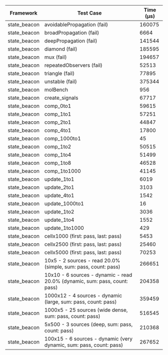 | Framework | Test Case | Time (μs) |
| --- | --- | --- |
| state_beacon | avoidablePropagation (fail) | 160075 |
| state_beacon | broadPropagation (fail) | 6664 |
| state_beacon | deepPropagation (fail) | 141544 |
| state_beacon | diamond (fail) | 185595 |
| state_beacon | mux (fail) | 194657 |
| state_beacon | repeatedObservers (fail) | 52513 |
| state_beacon | triangle (fail) | 77895 |
| state_beacon | unstable (fail) | 375344 |
| state_beacon | molBench | 956 |
| state_beacon | create_signals | 67717 |
| state_beacon | comp_0to1 | 59615 |
| state_beacon | comp_1to1 | 57251 |
| state_beacon | comp_2to1 | 44847 |
| state_beacon | comp_4to1 | 17800 |
| state_beacon | comp_1000to1 | 45 |
| state_beacon | comp_1to2 | 50515 |
| state_beacon | comp_1to4 | 51499 |
| state_beacon | comp_1to8 | 46528 |
| state_beacon | comp_1to1000 | 41145 |
| state_beacon | update_1to1 | 6019 |
| state_beacon | update_2to1 | 3103 |
| state_beacon | update_4to1 | 1542 |
| state_beacon | update_1000to1 | 16 |
| state_beacon | update_1to2 | 3036 |
| state_beacon | update_1to4 | 1552 |
| state_beacon | update_1to1000 | 429 |
| state_beacon | cellx1000 (first: pass, last: pass) | 5453 |
| state_beacon | cellx2500 (first: pass, last: pass) | 25460 |
| state_beacon | cellx5000 (first: pass, last: pass) | 70253 |
| state_beacon | 10x5 - 2 sources - read 20.0% (simple, sum: pass, count: pass) | 266651 |
| state_beacon | 10x10 - 6 sources - dynamic - read 20.0% (dynamic, sum: pass, count: pass) | 204358 |
| state_beacon | 1000x12 - 4 sources - dynamic (large, sum: pass, count: pass) | 359459 |
| state_beacon | 1000x5 - 25 sources (wide dense, sum: pass, count: pass) | 516545 |
| state_beacon | 5x500 - 3 sources (deep, sum: pass, count: pass) | 210368 |
| state_beacon | 100x15 - 6 sources - dynamic (very dynamic, sum: pass, count: pass) | 267652 |

